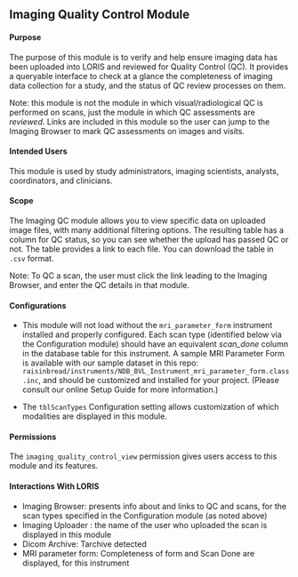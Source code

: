 ## Imaging Quality Control Module

#### Purpose 

The purpose of this module is to verify and help ensure
imaging data has been uploaded into LORIS and reviewed for Quality
Control (QC). It provides a queryable interface to check at a glance the
completeness of imaging data collection for a study, and the status of
QC review processes on them.

Note: this module is not the module in which visual/radiological QC
is performed on scans, just the module in which QC assessments are
*reviewed*. Links are included in this module so the user can jump to
the Imaging Browser to mark QC assessments on images and visits.

#### Intended Users 

This module is used by study administrators, imaging
scientists, analysts, coordinators, and clinicians.

#### Scope 

The Imaging QC module allows you to view specific data
on uploaded image files, with many additional filtering options. The
resulting table has a column for QC status, so you can see whether the
upload has passed QC or not. The table provides a link to each file. You
can download the table in `.csv` format.

Note: To QC a scan, the user must click the link leading to the Imaging
Browser, and enter the QC details in that module.

#### Configurations

* This module will not load without the `mri_parameter_form` instrument
installed and properly configured.  Each scan type (identified below
via the Configuration module) should have an equivalent _scan_done_
column in the database table for this instrument.  A sample MRI
Parameter Form is available with our sample dataset in this repo:
`raisinbread/instruments/NDB_BVL_Instrument_mri_parameter_form.class.inc`,
and should be customized and installed for your project. (Please consult
our online Setup Guide for more information.)

* The `tblScanTypes` Configuration setting allows customization of which
modalities are displayed in this module.

#### Permissions 

The `imaging_quality_control_view` permission gives users access to
this module and its features.

#### Interactions With LORIS

* Imaging Browser: presents info about and links to QC and scans, for
the scan types specified in the Configuration module (as noted above) 
* Imaging Uploader : the name of the user who uploaded the scan is displayed
in this module 
* Dicom Archive: Tarchive detected 
* MRI parameter form:
Completeness of form and Scan Done are displayed, for this instrument